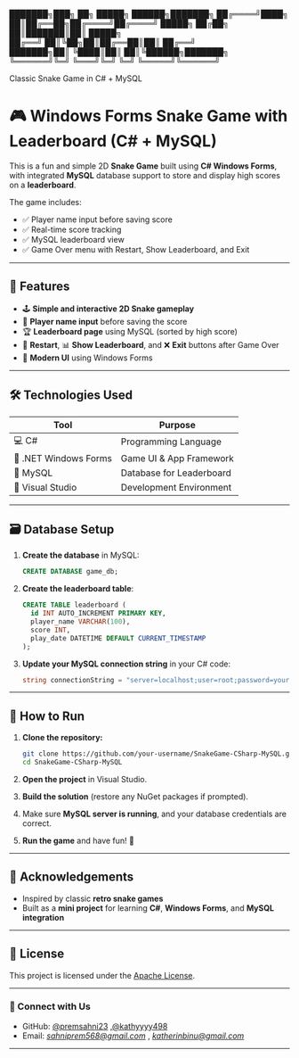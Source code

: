  ███████╗███╗   ██╗ █████╗  ██████╗███████╗
 ██╔════╝████╗  ██║██╔══██╗██╔════╝██╔════╝
 █████╗  ██╔██╗ ██║███████║██║     █████╗  
 ██╔══╝  ██║╚██╗██║██╔══██║██║     ██╔══╝  
 ███████╗██║ ╚████║██║  ██║╚██████╗███████╗
 ╚══════╝╚═╝  ╚═══╝╚═╝  ╚═╝ ╚═════╝╚══════╝
       
  Classic Snake Game in C# + MySQL       

# 🎮 Windows Forms Snake Game with Leaderboard (C# + MySQL)

This is a fun and simple 2D **Snake Game** built using **C# Windows Forms**, with integrated **MySQL** database support to store and display high scores on a **leaderboard**.  

The game includes:
- ✅ Player name input before saving score
- ✅ Real-time score tracking
- ✅ MySQL leaderboard view
- ✅ Game Over menu with Restart, Show Leaderboard, and Exit

---

## 🧩 Features

- 🕹️ **Simple and interactive 2D Snake gameplay**
- 👤 **Player name input** before saving the score
- 🏆 **Leaderboard page** using MySQL (sorted by high score)
- 🔁 **Restart**, 📊 **Show Leaderboard**, and ❌ **Exit** buttons after Game Over
- 🎨 **Modern UI** using Windows Forms

---

## 🛠️ Technologies Used

| Tool               | Purpose                     |
|--------------------|-----------------------------|
| 💻 C#              | Programming Language         |
| 🧱 .NET Windows Forms | Game UI & App Framework     |
| 🐬 MySQL           | Database for Leaderboard     |
| 🧰 Visual Studio   | Development Environment      |

---

## 🗃️ Database Setup

1. **Create the database** in MySQL:

    ```sql
    CREATE DATABASE game_db;
    ```

2. **Create the leaderboard table**:

    ```sql
    CREATE TABLE leaderboard (
      id INT AUTO_INCREMENT PRIMARY KEY,
      player_name VARCHAR(100),
      score INT,
      play_date DATETIME DEFAULT CURRENT_TIMESTAMP
    );
    ```

3. **Update your MySQL connection string** in your C# code:

    ```csharp
    string connectionString = "server=localhost;user=root;password=your_password;database=game_db;";
    ```

---


## 🚀 How to Run

1. **Clone the repository:**
    ```bash
    git clone https://github.com/your-username/SnakeGame-CSharp-MySQL.git
    cd SnakeGame-CSharp-MySQL
    ```

2. **Open the project** in Visual Studio.

3. **Build the solution** (restore any NuGet packages if prompted).

4. Make sure **MySQL server is running**, and your database credentials are correct.

5. **Run the game** and have fun! 🎉

---

## 🙌 Acknowledgements

- Inspired by classic **retro snake games**
- Built as a **mini project** for learning **C#**, **Windows Forms**, and **MySQL integration**

---

## 📃 License

This project is licensed under the [Apache License](SnakeGame/License.txt).

---

### 🔗 Connect with Us 

- GitHub: [@premsahni23](https://github.com/premsahni23) ,[@kathyyyy498](https://github.com/kathyyyy498)
- Email: *sahniprem568@gmail.com* , *katherinbinu@gmail.com*

---
